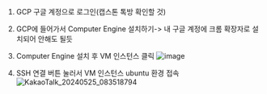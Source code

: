 1. GCP 구글 계정으로 로그인(캡스톤 톡방 확인할 것)
 
2. GCP에 들어가서 Computer Engine 설치하기-> 내 구글 계정에 크롬 확장자로 설치되어 안해도 될듯

3. Computer Engine 설치 후 VM 인스턴스 클릭
![image](https://github.com/ddakgi00/FossilCapstone/assets/62549045/846d73c7-f4d9-4714-a4df-528389fc0931)

4. SSH 연결 버튼 눌러서 VM 인스턴스 ubuntu 환경 접속
![KakaoTalk_20240525_083518794](https://github.com/ddakgi00/FossilCapstone/assets/62549045/25435b61-b56e-44f4-a29e-32ef618698cd)





